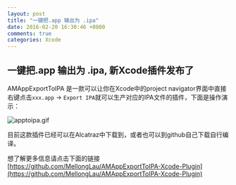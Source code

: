 ```yaml
---
layout: post
title: "一键把.app 输出为 .ipa"
date: 2016-02-20 16:30:46 +0800
comments: true
categories: Xcode
---
```


## 一键把.app 输出为 .ipa, 新Xcode插件发布了

AMAppExportToIPA 是一款可以让你在Xcode中的project navigator界面中直接右键点击`xxx.app` -> `Export IPA`就可以生产对应的IPA文件的插件，下面是操作演示：

![apptoipa.gif](/blogImages/apptoipa.gif)

目前这款插件已经可以在Alcatraz中下载到，或者也可以到github自己下载自行编译。

想了解更多信息请点击下面的链接  
[https://github.com/MellongLau/AMAppExportToIPA-Xcode-Plugin](https://github.com/MellongLau/AMAppExportToIPA-Xcode-Plugin)